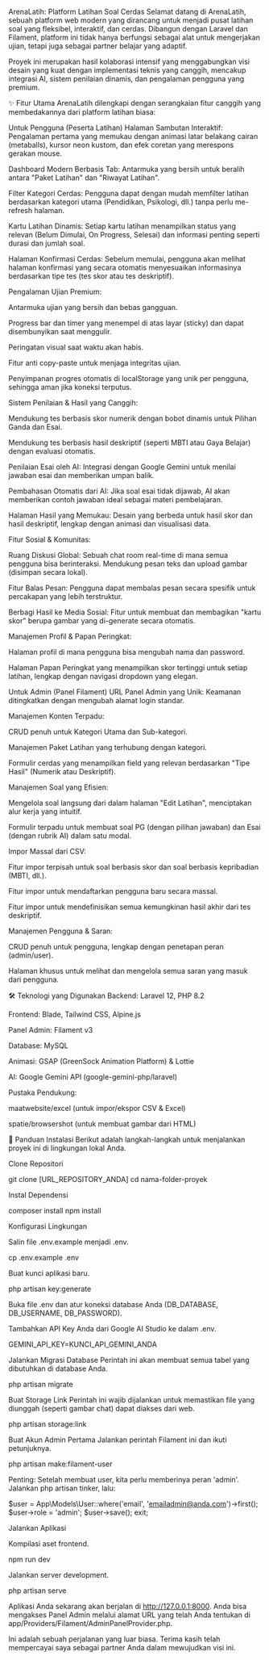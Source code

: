 ArenaLatih: Platform Latihan Soal Cerdas
Selamat datang di ArenaLatih, sebuah platform web modern yang dirancang untuk menjadi pusat latihan soal yang fleksibel, interaktif, dan cerdas. Dibangun dengan Laravel dan Filament, platform ini tidak hanya berfungsi sebagai alat untuk mengerjakan ujian, tetapi juga sebagai partner belajar yang adaptif.

Proyek ini merupakan hasil kolaborasi intensif yang menggabungkan visi desain yang kuat dengan implementasi teknis yang canggih, mencakup integrasi AI, sistem penilaian dinamis, dan pengalaman pengguna yang premium.

✨ Fitur Utama
ArenaLatih dilengkapi dengan serangkaian fitur canggih yang membedakannya dari platform latihan biasa:

Untuk Pengguna (Peserta Latihan)
Halaman Sambutan Interaktif: Pengalaman pertama yang memukau dengan animasi latar belakang cairan (metaballs), kursor neon kustom, dan efek coretan yang merespons gerakan mouse.

Dashboard Modern Berbasis Tab: Antarmuka yang bersih untuk beralih antara "Paket Latihan" dan "Riwayat Latihan".

Filter Kategori Cerdas: Pengguna dapat dengan mudah memfilter latihan berdasarkan kategori utama (Pendidikan, Psikologi, dll.) tanpa perlu me-refresh halaman.

Kartu Latihan Dinamis: Setiap kartu latihan menampilkan status yang relevan (Belum Dimulai, On Progress, Selesai) dan informasi penting seperti durasi dan jumlah soal.

Halaman Konfirmasi Cerdas: Sebelum memulai, pengguna akan melihat halaman konfirmasi yang secara otomatis menyesuaikan informasinya berdasarkan tipe tes (tes skor atau tes deskriptif).

Pengalaman Ujian Premium:

Antarmuka ujian yang bersih dan bebas gangguan.

Progress bar dan timer yang menempel di atas layar (sticky) dan dapat disembunyikan saat menggulir.

Peringatan visual saat waktu akan habis.

Fitur anti copy-paste untuk menjaga integritas ujian.

Penyimpanan progres otomatis di localStorage yang unik per pengguna, sehingga aman jika koneksi terputus.

Sistem Penilaian & Hasil yang Canggih:

Mendukung tes berbasis skor numerik dengan bobot dinamis untuk Pilihan Ganda dan Esai.

Mendukung tes berbasis hasil deskriptif (seperti MBTI atau Gaya Belajar) dengan evaluasi otomatis.

Penilaian Esai oleh AI: Integrasi dengan Google Gemini untuk menilai jawaban esai dan memberikan umpan balik.

Pembahasan Otomatis dari AI: Jika soal esai tidak dijawab, AI akan memberikan contoh jawaban ideal sebagai materi pembelajaran.

Halaman Hasil yang Memukau: Desain yang berbeda untuk hasil skor dan hasil deskriptif, lengkap dengan animasi dan visualisasi data.

Fitur Sosial & Komunitas:

Ruang Diskusi Global: Sebuah chat room real-time di mana semua pengguna bisa berinteraksi. Mendukung pesan teks dan upload gambar (disimpan secara lokal).

Fitur Balas Pesan: Pengguna dapat membalas pesan secara spesifik untuk percakapan yang lebih terstruktur.

Berbagi Hasil ke Media Sosial: Fitur untuk membuat dan membagikan "kartu skor" berupa gambar yang di-generate secara otomatis.

Manajemen Profil & Papan Peringkat:

Halaman profil di mana pengguna bisa mengubah nama dan password.

Halaman Papan Peringkat yang menampilkan skor tertinggi untuk setiap latihan, lengkap dengan navigasi dropdown yang elegan.

Untuk Admin (Panel Filament)
URL Panel Admin yang Unik: Keamanan ditingkatkan dengan mengubah alamat login standar.

Manajemen Konten Terpadu:

CRUD penuh untuk Kategori Utama dan Sub-kategori.

Manajemen Paket Latihan yang terhubung dengan kategori.

Formulir cerdas yang menampilkan field yang relevan berdasarkan "Tipe Hasil" (Numerik atau Deskriptif).

Manajemen Soal yang Efisien:

Mengelola soal langsung dari dalam halaman "Edit Latihan", menciptakan alur kerja yang intuitif.

Formulir terpadu untuk membuat soal PG (dengan pilihan jawaban) dan Esai (dengan rubrik AI) dalam satu modal.

Impor Massal dari CSV:

Fitur impor terpisah untuk soal berbasis skor dan soal berbasis kepribadian (MBTI, dll.).

Fitur impor untuk mendaftarkan pengguna baru secara massal.

Fitur impor untuk mendefinisikan semua kemungkinan hasil akhir dari tes deskriptif.

Manajemen Pengguna & Saran:

CRUD penuh untuk pengguna, lengkap dengan penetapan peran (admin/user).

Halaman khusus untuk melihat dan mengelola semua saran yang masuk dari pengguna.

🛠️ Teknologi yang Digunakan
Backend: Laravel 12, PHP 8.2

Frontend: Blade, Tailwind CSS, Alpine.js

Panel Admin: Filament v3

Database: MySQL

Animasi: GSAP (GreenSock Animation Platform) & Lottie

AI: Google Gemini API (google-gemini-php/laravel)

Pustaka Pendukung:

maatwebsite/excel (untuk impor/ekspor CSV & Excel)

spatie/browsershot (untuk membuat gambar dari HTML)

🚀 Panduan Instalasi
Berikut adalah langkah-langkah untuk menjalankan proyek ini di lingkungan lokal Anda.

Clone Repositori

git clone [URL_REPOSITORY_ANDA]
cd nama-folder-proyek

Instal Dependensi

composer install
npm install

Konfigurasi Lingkungan

Salin file .env.example menjadi .env.

cp .env.example .env

Buat kunci aplikasi baru.

php artisan key:generate

Buka file .env dan atur koneksi database Anda (DB_DATABASE, DB_USERNAME, DB_PASSWORD).

Tambahkan API Key Anda dari Google AI Studio ke dalam .env.

GEMINI_API_KEY=KUNCI_API_GEMINI_ANDA

Jalankan Migrasi Database
Perintah ini akan membuat semua tabel yang dibutuhkan di database Anda.

php artisan migrate

Buat Storage Link
Perintah ini wajib dijalankan untuk memastikan file yang diunggah (seperti gambar chat) dapat diakses dari web.

php artisan storage:link

Buat Akun Admin Pertama
Jalankan perintah Filament ini dan ikuti petunjuknya.

php artisan make:filament-user

Penting: Setelah membuat user, kita perlu memberinya peran 'admin'. Jalankan php artisan tinker, lalu:

$user = App\Models\User::where('email', 'emailadmin@anda.com')->first();
$user->role = 'admin';
$user->save();
exit;

Jalankan Aplikasi

Kompilasi aset frontend.

npm run dev

Jalankan server development.

php artisan serve

Aplikasi Anda sekarang akan berjalan di http://127.0.0.1:8000. Anda bisa mengakses Panel Admin melalui alamat URL yang telah Anda tentukan di app/Providers/Filament/AdminPanelProvider.php.

Ini adalah sebuah perjalanan yang luar biasa. Terima kasih telah mempercayai saya sebagai partner Anda dalam mewujudkan visi ini.
